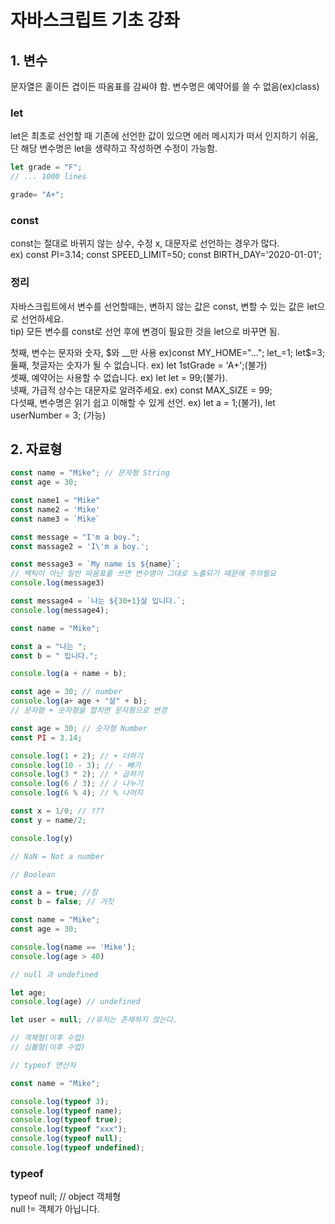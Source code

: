 # 자바스크립트 기초 강좌

## 1. 변수
문자열은 홑이든 겹이든 따옴표를 감싸야 함.
변수명은 예약어를 쓸 수 없음(ex)class)

### let
let은 최초로 선언할 때 기존에 선언한 값이 있으면 에러 메시지가 떠서 인지하기 쉬움, 
단 해당 변수명은 let을 생략하고 작성하면 수정이 가능함.

``` js
let grade = "F";
// ... 1000 lines

grade= "A+";
```
### const
const는 절대로 바뀌지 않는 상수, 수정 x, 대문자로 선언하는 경우가 많다.   
ex) const PI=3.14; const SPEED_LIMIT=50; const BIRTH_DAY='2020-01-01';


### 정리
자바스크립트에서 변수를 선언할때는, 변하지 않는 값은 const, 변할 수 있는 값은 let으로 선언하세요.  
tip) 모든 변수를 const로 선언 후에 변경이 필요한 것을 let으로 바꾸면 됨.

첫째, 변수는 문자와 숫자, $와 __만 사용 ex)const MY_HOME="..."; let_=1; let$=3;  
둘째, 첫글자는 숫자가 될 수 없습니다. ex) let 1stGrade = 'A+';(불가)    
셋째, 예약어는 사용할 수 없습니다. ex) let let = 99;(불가).  
넷째, 가급적 상수는 대문자로 알려주세요. ex) const MAX_SIZE = 99;   
다섯째, 변수명은 읽기 쉽고 이해할 수 있게 선언. ex) let a = 1;(불가), let userNumber = 3; (가능)



## 2. 자료형
```js
const name = "Mike"; // 문자형 String
const age = 30;

const name1 = "Mike"
const name2 = 'Mike'
const name3 = `Mike`

const message = "I'm a boy.";
const massage2 = 'I\'m a boy.';

const message3 = `My name is ${name}`; 
// 백틱이 아닌 일반 따옴표를 쓰면 변수명이 그대로 노출되기 때문에 주의필요
console.log(message3)

const message4 = `나는 ${30+1}살 입니다.`;
console.log(message4);

const name = "Mike";

const a = "나는 ";
const b = " 입니다.";

console.log(a + name + b);

const age = 30; // number
console.log(a+ age + "살" + b);
// 문자형 + 숫자형을 합치면 문자형으로 변경
```

``` js
const age = 30; // 숫자형 Number
const PI = 3.14;

console.log(1 + 2); // + 더하기
console.log(10 - 3); // - 빼기
console.log(3 * 2); // * 곱하기
console.log(6 / 3); // / 나누기
console.log(6 % 4); // % 나머지

const x = 1/0; // ???
const y = name/2;

console.log(y)

// NaN = Not a number
```

``` js
// Boolean

const a = true; //참
const b = false; // 거짓

const name = "Mike";
const age = 30;

console.log(name == 'Mike');
console.log(age > 40)
```

``` js
// null 과 undefined 

let age;
console.log(age) // undefined

let user = null; //유저는 존재하지 않는다.

// 객체형(이후 수업)
// 심볼형(이후 수업)
```

``` js
// typeof 연산자

const name = "Mike";

console.log(typeof 3);
console.log(typeof name);
console.log(typeof true);
console.log(typeof "xxx");
console.log(typeof null);
console.log(typeof undefined);
```

### typeof
typeof null; // object 객체형    
null != 객체가 아닙니다. 